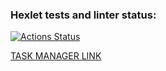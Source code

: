 ### Hexlet tests and linter status:
[![Actions Status](https://github.com/gedo19/backend-project-lvl4/workflows/hexlet-check/badge.svg)](https://github.com/gedo19/backend-project-lvl4/actions)

[TASK MANAGER LINK](https://task-manager-gedo.herokuapp.com/)
